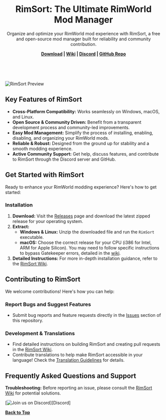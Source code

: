 <p align="center">
    <h1 align="center">RimSort: The Ultimate RimWorld Mod Manager</h1>
    <p align="center">Organize and optimize your RimWorld mod experience with RimSort, a free and open-source mod manager built for reliability and community contribution.</p>
    <p align="center"><strong><a href="https://github.com/RimSort/RimSort/releases">Download</a> | <a href="https://rimsort.github.io/RimSort/">Wiki</a> | <a href="https://discord.gg/aV7g69JmR2">Discord</a> | <a href="https://github.com/RimSort/RimSort">GitHub Repo</a></strong> </p>
    <br><br><br>
</p>

![RimSort Preview](./docs/rimsort_preview.png)

## Key Features of RimSort

*   **Cross-Platform Compatibility:** Works seamlessly on Windows, macOS, and Linux.
*   **Open Source & Community Driven:** Benefit from a transparent development process and community-led improvements.
*   **Easy Mod Management:**  Simplify the process of installing, enabling, disabling, and organizing your RimWorld mods.
*   **Reliable & Robust:** Designed from the ground up for stability and a smooth modding experience.
*   **Active Community Support:** Get help, discuss features, and contribute to RimSort through the Discord server and GitHub.

## Get Started with RimSort

Ready to enhance your RimWorld modding experience?  Here's how to get started:

### Installation

1.  **Download:** Visit the [Releases](https://github.com/RimSort/RimSort/releases) page and download the latest zipped release for your operating system.
2.  **Extract:**
    *   **Windows & Linux:** Unzip the downloaded file and run the `RimSort` executable.
    *   **macOS:** Choose the correct release for your CPU (i386 for Intel, ARM for Apple Silicon). You may need to follow specific instructions to bypass Gatekeeper errors, detailed in the [wiki](https://rimsort.github.io/RimSort/user-guide/downloading-and-installing#macos).
3.  **Detailed Instructions:** For more in-depth installation guidance, refer to the [RimSort Wiki](https://rimsort.github.io/RimSort/).

## Contributing to RimSort

We welcome contributions!  Here's how you can help:

### Report Bugs and Suggest Features
*   Submit bug reports and feature requests directly in the [Issues](https://github.com/RimSort/RimSort/issues) section of this repository.

### Development & Translations
*   Find detailed instructions on building RimSort and creating pull requests in the [RimSort Wiki](https://rimsort.github.io/RimSort/).
*   Contribute translations to help make RimSort accessible in your language! Check the [Translation Guidelines](https://rimsort.github.io/RimSort/development-guide/translation-guidelines) for details.

## Frequently Asked Questions and Support

**Troubleshooting:**  Before reporting an issue, please consult the [RimSort Wiki](https://rimsort.github.io/RimSort/) for potential solutions.

[![Join us on Discord](https://github-production-user-asset-6210df.s3.amazonaws.com/2766946/248529301-486f4f8c-fed5-4fe1-832f-6461b7ce3a55.png)][Discord]

**[Back to Top](#)**